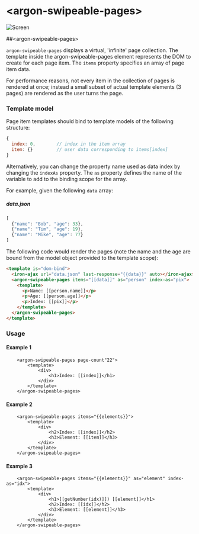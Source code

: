 # \<argon-swipeable-pages\>

![Screen](https://cloud.githubusercontent.com/assets/11378781/16348357/4ebcc948-3a52-11e6-92e7-4e5c6bf49b54.png)

##&lt;argon-swipeable-pages&gt;

`argon-swipeable-pages` displays a virtual, 'infinite' page collection. The template inside
the argon-swipeable-pages element represents the DOM to create for each page item.
The `items` property specifies an array of page item data.

For performance reasons, not every item in the collection of pages is rendered at once;
instead a small subset of actual template elements (3 pages) are rendered as the user turns the page.

### Template model
 
Page item templates should bind to template models of the following structure:

```js
{
  index: 0,        // index in the item array
  item: {}         // user data corresponding to items[index]
}
```

Alternatively, you can change the property name used as data index by changing the
`indexAs` property. The `as` property defines the name of the variable to add to the binding
scope for the array.

For example, given the following `data` array:

##### data.json

```js
[
  {"name": "Bob", "age": 33},
  {"name": "Tim", "age": 19},
  {"name": "Mike", "age": 77}
]
```

The following code would render the pages (note the name and the age are bound from the model object provided to the template scope):

```html
<template is="dom-bind">
  <iron-ajax url="data.json" last-response="{{data}}" auto></iron-ajax>
  <argon-swipeable-pages items="[[data]]" as="person" index-as="pix">
    <template>
      <p>Name: [[person.name]]</p>
      <p>Age: [[person.age]]</p>
      <p>Index: [[pix]]</p>
    </template>
  </argon-swipeable-pages>
</template>
```

### Usage

#### Example 1

```
    <argon-swipeable-pages page-count"22">
        <template>
            <div>
                <h1>Index: [[index]]</h1>
            </div>
        </template>
    </argon-swipeable-pages>
```

#### Example 2

```
    <argon-swipeable-pages items="{{elements}}">
        <template>
            <div>
                <h2>Index: [[index]]</h2>
                <h3>Element: [[item]]</h3>
            </div>
        </template>
    </argon-swipeable-pages>
```

#### Example 3

```
    <argon-swipeable-pages items="{{elements}}" as="element" index-as="idx">
        <template>
            <div>
                <h1>[[getNumber(idx)]]) [[element]]</h1>
                <h2>Index: [[idx]]</h2>
                <h3>Element: [[element]]</h3>
            </div>
        </template>
    </argon-swipeable-pages>
```